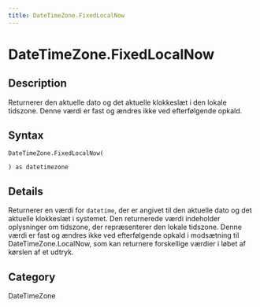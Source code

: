```yaml
---
title: DateTimeZone.FixedLocalNow
---
```


# DateTimeZone.FixedLocalNow


## Description

Returnerer den aktuelle dato og det aktuelle klokkeslæt i den lokale tidszone. Denne værdi er fast og ændres ikke ved efterfølgende opkald.


## Syntax

```powerquery
DateTimeZone.FixedLocalNow(

) as datetimezone
```


## Details

Returnerer en værdi for <code>datetime</code>, der er angivet til den aktuelle dato og det aktuelle klokkeslæt i systemet. Den returnerede værdi indeholder oplysninger om tidszone, der repræsenterer den lokale tidszone. Denne værdi er fast og ændres ikke ved efterfølgende opkald i modsætning til DateTimeZone.LocalNow, som kan returnere forskellige værdier i løbet af kørslen af et udtryk.



## Category
DateTimeZone
